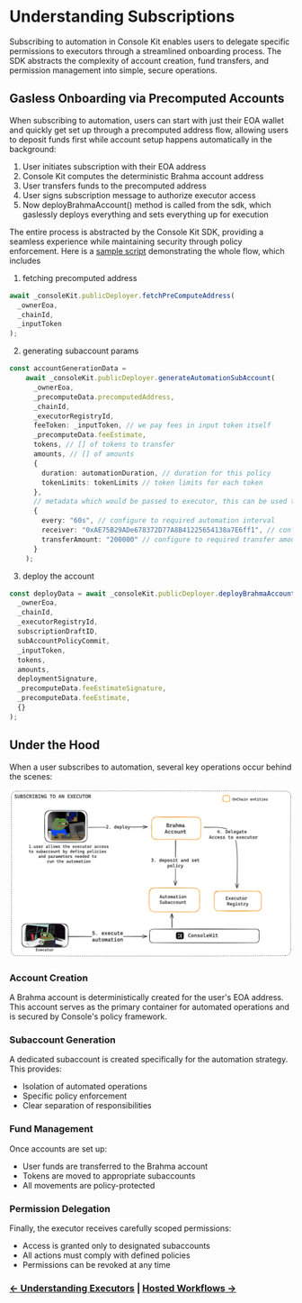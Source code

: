 # Understanding Subscriptions

Subscribing to automation in Console Kit enables users to delegate specific permissions to executors through a streamlined onboarding process. The SDK abstracts the complexity of account creation, fund transfers, and permission management into simple, secure operations.

## Gasless Onboarding via Precomputed Accounts

When subscribing to automation, users can start with just their EOA wallet and quickly get set up through a precomputed address flow, allowing users to deposit funds first while account setup happens automatically in the background:

1. User initiates subscription with their EOA address
2. Console Kit computes the deterministic Brahma account address
3. User transfers funds to the precomputed address
4. User signs subscription message to authorize executor access
5. Now deployBrahmaAccount() method is called from the sdk, which gaslessly deploys everything and sets everything up for execution

The entire process is abstracted by the Console Kit SDK, providing a seamless experience while maintaining security through policy enforcement.
Here is a [sample script](https://github.com/Brahma-fi/scaffold-agent/blob/main/kernel-workflow/src/deploy-automation-account.ts) demonstrating the whole flow, which includes

1. fetching precomputed address

```ts
await _consoleKit.publicDeployer.fetchPreComputeAddress(
  _ownerEoa,
  _chainId,
  _inputToken
);
```

2. generating subaccount params

```ts
const accountGenerationData =
    await _consoleKit.publicDeployer.generateAutomationSubAccount(
      _ownerEoa,
      _precomputeData.precomputedAddress,
      _chainId,
      _executorRegistryId,
      feeToken: _inputToken, // we pay fees in input token itself
      _precomputeData.feeEstimate,
      tokens, // [] of tokens to transfer
      amounts, // [] of amounts
      {
        duration: automationDuration, // duration for this policy
        tokenLimits: tokenLimits // token limits for each token
      },
      // metadata which would be passed to executor, this can be used to signal executor users automation preferences
      {
        every: "60s", // configure to required automation interval
        receiver: "0xAE75B29ADe678372D77A8B41225654138a7E6ff1", // configure to required receiver address
        transferAmount: "200000" // configure to required transfer amount per iteration
      }
    );
```

3. deploy the account

```ts
const deployData = await _consoleKit.publicDeployer.deployBrahmaAccount(
  _ownerEoa,
  _chainId,
  _executorRegistryId,
  subscriptionDraftID,
  subAccountPolicyCommit,
  _inputToken,
  tokens,
  amounts,
  deploymentSignature,
  _precomputeData.feeEstimateSignature,
  _precomputeData.feeEstimate,
  {}
);
```

## Under the Hood

When a user subscribes to automation, several key operations occur behind the scenes:

![Subscription](./img/subscription.png)

### Account Creation

A Brahma account is deterministically created for the user's EOA address. This account serves as the primary container for automated operations and is secured by Console's policy framework.

### Subaccount Generation

A dedicated subaccount is created specifically for the automation strategy. This provides:

- Isolation of automated operations
- Specific policy enforcement
- Clear separation of responsibilities

### Fund Management

Once accounts are set up:

- User funds are transferred to the Brahma account
- Tokens are moved to appropriate subaccounts
- All movements are policy-protected

### Permission Delegation

Finally, the executor receives carefully scoped permissions:

- Access is granted only to designated subaccounts
- All actions must comply with defined policies
- Permissions can be revoked at any time

### [← Understanding Executors](./executor.md) | [Hosted Workflows →](./kernel.md)
